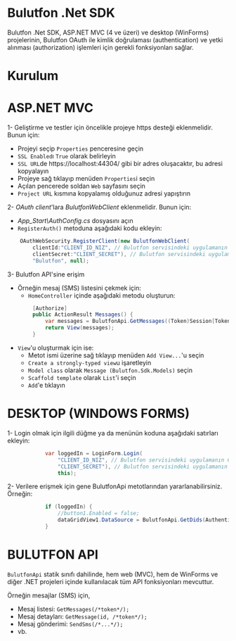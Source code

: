 # Bulutfon .Net SDK
 
Bulutfon .Net SDK, ASP.NET MVC (4 ve üzeri) ve desktop (WinForms) projelerinin, Bulutfon OAuth ile kimlik doğrulaması (authentication) ve yetki alınması (authorization) işlemleri için gerekli fonksiyonları sağlar.

# Kurulum


# ASP.NET MVC

1- Geliştirme ve testler için öncelikle projeye https desteği eklenmelidir. Bunun için:
  * Projeyi seçip ```Properties``` penceresine geçin
  * ```SSL Enabled```ı ```True``` olarak belirleyin
  * ```SSL URL```de https://localhost:44304/ gibi bir adres oluşacaktır, bu adresi kopyalayın
  * Projeye sağ tıklayıp menüden ```Properties```i seçin
  * Açılan pencerede soldan ```Web``` sayfasını seçin
  * ```Project URL``` kısmına kopyalamış olduğunuz adresi yapıştırın

2- *OAuth client*'lara *BulutfonWebClient* eklenmelidir. Bunun için:
  * *App_Start\AuthConfig.cs* dosyasını açın
  * ```RegisterAuth()``` metoduna aşağıdaki kodu ekleyin:
``` csharp
    OAuthWebSecurity.RegisterClient(new BulutfonWebClient(
        clientId:"CLIENT_ID_NIZ", // Bulutfon servisindeki uygulamanın Client ID'si
        clientSecret:"CLIENT_SECRET"), // Bulutfon servisindeki uygulamanın Client Secret'ı
        "Bulutfon", null);
```

3- Bulutfon API'sine erişim
  * Örneğin mesaj (SMS) listesini çekmek için:
    * ```HomeController``` içinde aşağıdaki metodu oluşturun:
``` csharp
        [Authorize]
        public ActionResult Messages() {
            var messages = BulutfonApi.GetMessages((Token)Session[Token.Key]);
            return View(messages);
        }
```
  * ```View```'u oluşturmak için ise:
    * Metot ismi üzerine sağ tıklayıp menüden ```Add View...```'u seçin
    * ```Create a strongly-typed view```u işaretleyin
    * ```Model class``` olarak ```Message (Bulutfon.Sdk.Models)``` seçin
    * ```Scaffold template``` olarak ```List```'i seçin
    * ```Add```'e tıklayın

# DESKTOP (WINDOWS FORMS)

1- Login olmak için ilgili düğme ya da menünün koduna aşağıdaki satırları ekleyin:
``` csharp
            var loggedIn = LoginForm.Login(
                "CLIENT_ID_NIZ", // Bulutfon servisindeki uygulamanın Client ID'si
                "CLIENT_SECRET"), // Bulutfon servisindeki uygulamanın Client Secret'ı
                this);
```
2- Verilere erişmek için gene BulutfonApi metotlarından yararlanabilirsiniz. Örneğin:
``` csharp
            if (loggedIn) {
                //button1.Enabled = false;
                dataGridView1.DataSource = BulutfonApi.GetDids(Authentication.Token);
            }
```

# BULUTFON API

```BulutfonApi``` statik sınıfı dahilinde, hem web (MVC), hem de WinForms ve diğer .NET projeleri içinde kullanılacak tüm API fonksiyonları mevcuttur.

Örneğin mesajlar (SMS) için,
* Mesaj listesi: ```GetMessages(/*token*/);```
* Mesaj detayları: ```GetMessage(id, /*token*/);```
* Mesaj gönderimi: ```SendSms(/*...*/);```
* vb.











